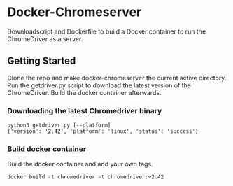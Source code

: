 # Docker-Chromeserver
Downloadscript and Dockerfile to build a Docker container to run the ChromeDriver as a server.

## Getting Started
Clone the repo and make docker-chromeserver the current active directory. Run the getdriver.py script to download the latest version of the ChromeDriver. Build the docker container afterwards.

### Downloading the latest Chromedriver binary
```
python3 getdriver.py [--platform]
{'version': '2.42', 'platform': 'linux', 'status': 'success'}
```

### Build docker container
Build the docker container and add your own tags. 
```
docker build -t chromedriver -t chromedriver:v2.42
```
